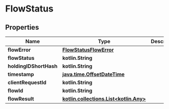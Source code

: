 
# FlowStatus

## Properties
Name | Type | Description | Notes
------------ | ------------- | ------------- | -------------
**flowError** | [**FlowStatusFlowError**](FlowStatusFlowError.md) |  | 
**flowStatus** | **kotlin.String** |  | 
**holdingIDShortHash** | **kotlin.String** |  | 
**timestamp** | [**java.time.OffsetDateTime**](java.time.OffsetDateTime.md) |  | 
**clientRequestId** | **kotlin.String** |  |  [optional]
**flowId** | **kotlin.String** |  |  [optional]
**flowResult** | [**kotlin.collections.List&lt;kotlin.Any&gt;**](kotlin.Any.md) |  |  [optional]



